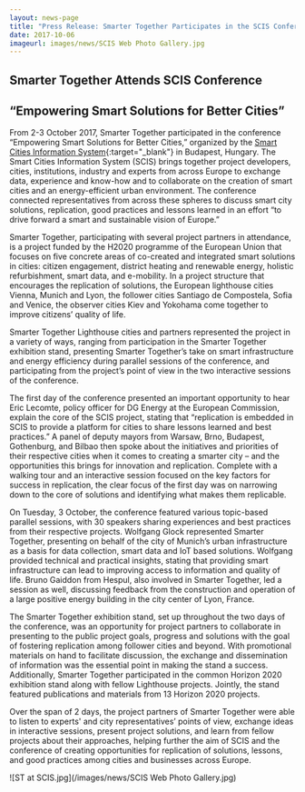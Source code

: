 ```yaml
---
layout: news-page
title: "Press Release: Smarter Together Participates in the SCIS Conference"
date: 2017-10-06
imageurl: images/news/SCIS Web Photo Gallery.jpg
---
```


<div class="multiline">
<h2><span class="ornament-news">Smarter Together Attends SCIS Conference</span></h2>
<h2><span class="ornament-news">“Empowering Smart Solutions for Better Cities”</span></h2>
</div>

From 2-3 October 2017, Smarter Together participated in the conference “Empowering Smart Solutions for Better Cities,” organized by the [Smart Cities Information System](https://www.scisconference2017.eu/){:target="_blank"} in Budapest, Hungary. The Smart Cities Information System (SCIS) brings together project developers, cities, institutions, industry and experts from across Europe to exchange data, experience and know-how and to collaborate on the creation of smart cities and an energy-efficient urban environment. The conference connected representatives from across these spheres to discuss smart city solutions, replication, good practices and lessons learned in an effort “to drive forward a smart and sustainable vision of Europe.”

Smarter Together, participating with several project partners in attendance, is a project funded by the H2020 programme of the European Union that focuses on five concrete areas of co-created and integrated smart solutions in cities: citizen engagement, district heating and renewable energy, holistic refurbishment, smart data, and e-mobility. In a project structure that encourages the replication of solutions, the European lighthouse cities Vienna, Munich and Lyon, the follower cities Santiago de Compostela, Sofia and Venice, the observer cities Kiev and Yokohama come together to improve citizens’ quality of life.

Smarter Together Lighthouse cities and partners represented the project in a variety of ways, ranging from participation in the Smarter Together exhibition stand, presenting Smarter Together’s take on smart infrastructure and energy efficiency during parallel sessions of the conference, and participating from the project’s point of view in the two interactive sessions of the conference.

The first day of the conference presented an important opportunity to hear Eric Lecomte, policy officer for DG Energy at the European Commission, explain the core of the SCIS project, stating that “replication is embedded in SCIS to provide a platform for cities to share lessons learned and best practices.” A panel of deputy mayors from Warsaw, Brno, Budapest, Gothenburg, and Bilbao then spoke about the initiatives and priorities of their respective cities when it comes to creating a smarter city – and the opportunities this brings for innovation and replication. Complete with a walking tour and an interactive session focused on the key factors for success in replication, the clear focus of the first day was on narrowing down to the core of solutions and identifying what makes them replicable.

On Tuesday, 3 October, the conference featured various topic-based parallel sessions, with 30 speakers sharing experiences and best practices from their respective projects. Wolfgang Glock represented Smarter Together, presenting on behalf of the city of Munich’s urban infrastructure as a basis for data collection, smart data and IoT based solutions. Wolfgang provided technical and practical insights, stating that providing smart infrastructure can lead to improving access to information and quality of life. Bruno Gaiddon from Hespul, also involved in Smarter Together, led a session as well, discussing feedback from the construction and operation of a large positive energy building in the city center of Lyon, France.

The Smarter Together exhibition stand, set up throughout the two days of the conference, was an opportunity for project partners to collaborate in presenting to the public project goals, progress and solutions with the goal of fostering replication among follower cities and beyond. With promotional materials on hand to facilitate discussion, the exchange and dissemination of information was the essential point in making the stand a success. Additionally, Smarter Together participated in the common Horizon 2020 exhibition stand along with fellow Lighthouse projects. Jointly, the stand featured publications and materials from 13 Horizon 2020 projects.

Over the span of 2 days, the project partners of Smarter Together were able to listen to experts' and city representatives’ points of view, exchange ideas in interactive sessions, present project solutions, and learn from fellow projects about their approaches, helping further the aim of SCIS and the conference of creating opportunities for replication of solutions, lessons, and good practices among cities and businesses across Europe.

![ST at SCIS.jpg](/images/news/SCIS Web Photo Gallery.jpg)
